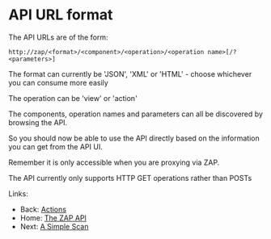 # API URL format
The API URLs are of the form:

`http://zap/<format>/<component>/<operation>/<operation name>[/?<parameters>]`

The format can currently be 'JSON', 'XML' or 'HTML' - choose whichever you can consume more easily

The operation can be 'view' or 'action'

The components, operation names and parameters can all be discovered by browsing the API.


So you should now be able to use the API directly based on the information you can get from the API UI.

Remember it is only accessible when you are proxying via ZAP.

The API currently only supports HTTP GET operations rather than POSTs

Links:
  * Back: [Actions](ApiDetailsActions)
  * Home: [The ZAP API](ApiDetails)
  * Next: [A Simple Scan](ApiDetailsSimpleScan)